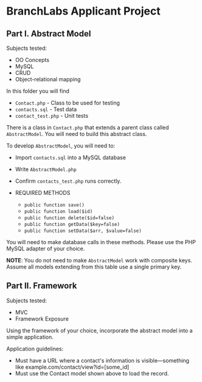 # BranchLabs Applicant Project

## Part I. Abstract Model

Subjects tested:
  * OO Concepts
  * MySQL
  * CRUD
  * Object-relational mapping

In this folder you will find
  * `Contact.php` - Class to be used for testing
  * `contacts.sql` - Test data
  * `contact_test.php` - Unit tests

There is a class in `Contact.php` that extends a parent class called `AbstractModel`. You will need to build this abstract class.

To develop `AbstractModel`, you will need to:
* Import `contacts.sql` into a MySQL database
* Write `AbstractModel.php`
* Confirm `contacts_test.php` runs correctly.

* REQUIRED METHODS
  * `public function save()`
  * `public function load($id)`
  * `public function delete($id=false)`
  * `public function getData($key=false)`
  * `public function setData($arr, $value=false)`
  
You will need to make database calls in these methods. Please use the PHP MySQL adapter of your choice.

**NOTE**: You do not need to make `AbstractModel` work with composite keys. Assume all models extending from this table use a single primary key.

## Part II. Framework

Subjects tested:
* MVC
* Framework Exposure

Using the framework of your choice, incorporate the abstract model into a simple application.

Application guidelines:
* Must have a URL where a contact's information is visible—something like example.com/contact/view?id=[some_id]
* Must use the Contact model shown above to load the record.
